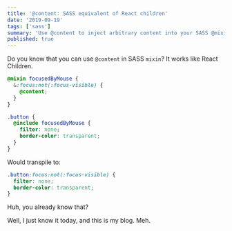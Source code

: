 ```yaml
---
title: '@content: SASS equivalent of React children'
date: '2019-09-19'
tags: ['sass']
summary: 'Use @content to inject arbitrary content into your SASS @mixin'
published: true
---
```


Do you know that you can use `@content` in SASS `mixin`? It works like React Children.

```scss noWrapper
@mixin focusedByMouse {
  &:focus:not(:focus-visible) {
    @content;
  }
}

.button {
  @include focusedByMouse {
    filter: none;
    border-color: transparent;
  }
}
```

Would transpile to:

```css noWrapper
.button:focus:not(:focus-visible) {
  filter: none;
  border-color: transparent;
}
```

Huh, you already know that?

Well, I just know it today, and this is my blog. Meh.
